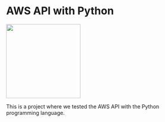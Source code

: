 # AWS API with Python

<img src="Assets/python.jpg" width="200"/>

This is a project where we tested the AWS API with the Python programming language.

